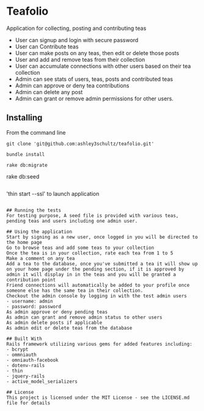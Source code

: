 # Teafolio
Application for collecting, posting and contributing teas
 - User can signup and login with secure password
 - User can Contribute teas
 - User can make posts on any teas, then edit or delete those posts
 - User and add and remove teas from their collection
 - User can accumulate connections with other users based on their tea collection
 - Admin can see stats of users, teas, posts and contributed teas
 - Admin can approve or deny tea contributions
 - Admin can delete any post
 - Admin can grant or remove admin permissions for other users.

## Installing
From the command line
  ```
  git clone 'git@github.com:ashley3schultz/teafolio.git'
  ```
  ```
  bundle install
  ```
  ```
  rake db:migrate
  ```
  rake db:seed
  ```
  ```
  'thin start --ssl' to launch application
  ```

## Running the tests
For testing purpose, A seed file is provided with various teas, pending teas and users including one admin user.

## Using the application
Start by signing as a new user, once logged in you will be directed to the home page
Go to browse teas and add some teas to your collection
Once the tea is in your collection, rate each tea from 1 to 5
Make a comment on any tea
Add a tea to the database, once you've submitted a tea it will show up on your home page under the pending section, if it is approved by admin it will display in in the teas and you will be granted a contribution point
Friend connections will automatically be added to your profile once someone else has the same tea in their collection.
Checkout the admin console by logging in with the test admin users
 - username: admin
 - password: password
 As admin approve or deny pending teas
 As admin can grant and remove admin status to other users
 As admin delete posts if applicable
 As admin edit or delete teas from the database

## Built With
Rails framework utilizing various gems for added features including:
 - bcrypt
 - ommniauth
 - omniauth-facebook
 - dotenv-rails
 - thin
 - jquery-rails
 - active_model_serializers

## License
This project is licensed under the MIT License - see the LICENSE.md file for details
